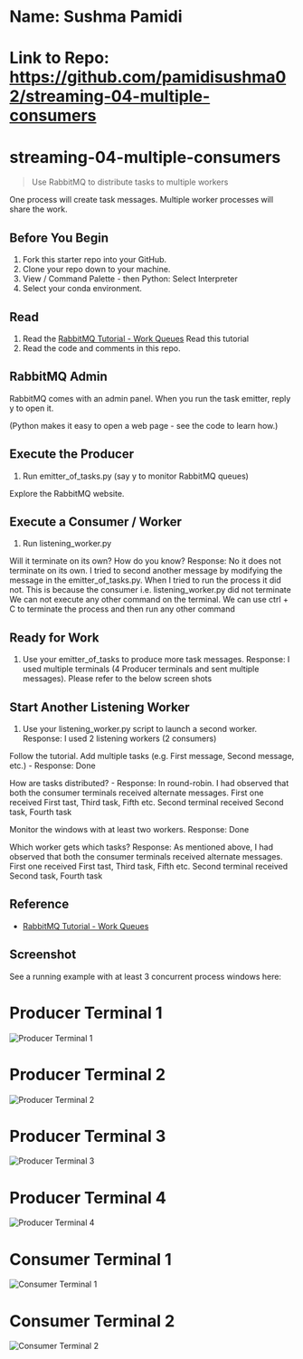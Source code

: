 # Name: Sushma Pamidi
# Link to Repo: https://github.com/pamidisushma02/streaming-04-multiple-consumers

# streaming-04-multiple-consumers

> Use RabbitMQ to distribute tasks to multiple workers

One process will create task messages. Multiple worker processes will share the work. 


## Before You Begin

1. Fork this starter repo into your GitHub.
2. Clone your repo down to your machine.
3. View / Command Palette - then Python: Select Interpreter
4. Select your conda environment. 

## Read

1. Read the [RabbitMQ Tutorial - Work Queues](https://www.rabbitmq.com/tutorials/tutorial-two-python.html)
   Read this tutorial 
2. Read the code and comments in this repo.

## RabbitMQ Admin 

RabbitMQ comes with an admin panel. When you run the task emitter, reply y to open it. 

(Python makes it easy to open a web page - see the code to learn how.)

## Execute the Producer

1. Run emitter_of_tasks.py (say y to monitor RabbitMQ queues)

Explore the RabbitMQ website.

## Execute a Consumer / Worker

1. Run listening_worker.py

Will it terminate on its own? How do you know? 
Response: No it does not terminate on its own. I tried to second another message by modifying the message in the emitter_of_tasks.py. When I tried to run the process it did not. This is because the consumer i.e. listening_worker.py did not terminate
We can not execute any other command on the terminal. We can use ctrl + C to terminate the process and then run any other command

## Ready for Work

1. Use your emitter_of_tasks to produce more task messages.
Response: I used multiple terminals (4 Producer terminals and sent multiple messages). Please refer to the below screen shots

## Start Another Listening Worker 

1. Use your listening_worker.py script to launch a second worker. 
Response: I used 2 listening workers (2 consumers)

Follow the tutorial. 
Add multiple tasks (e.g. First message, Second message, etc.) - Response: Done

How are tasks distributed? - Response: In round-robin. I had observed that both the consumer terminals received alternate messages. First one received First tast, Third task, Fifth etc. Second terminal received Second task, Fourth task

Monitor the windows with at least two workers. Response: Done

Which worker gets which tasks? Response: As mentioned above, I had observed that both the consumer terminals received alternate messages. First one received First tast, Third task, Fifth etc. Second terminal received Second task, Fourth task


## Reference

- [RabbitMQ Tutorial - Work Queues](https://www.rabbitmq.com/tutorials/tutorial-two-python.html)


## Screenshot

See a running example with at least 3 concurrent process windows here:

# Producer Terminal 1
![Producer Terminal 1]( https://github.com/pamidisushma02/streaming-04-multiple-consumers/blob/main/Producer_Terminal%201.PNG "Terminal 1")

# Producer Terminal 2

![Producer Terminal 2](https://github.com/pamidisushma02/streaming-04-multiple-consumers/blob/main/Producer_Terminal%202.PNG "Terminal 2")

# Producer Terminal 3
![Producer Terminal 3](https://github.com/pamidisushma02/streaming-04-multiple-consumers/blob/main/Producer_Terminal%203.PNG "Terminal 3")

# Producer Terminal 4
![Producer Terminal 4](https://github.com/pamidisushma02/streaming-04-multiple-consumers/blob/main/Producer_Terminal%204.PNG "Terminal 4")

# Consumer Terminal 1
![Consumer Terminal 1](https://github.com/pamidisushma02/streaming-04-multiple-consumers/blob/main/Consumer_Terminal%201.PNG "Terminal 5")

# Consumer Terminal 2
![Consumer Terminal 2](https://github.com/pamidisushma02/streaming-04-multiple-consumers/blob/main/Consumer_Terminal%202.PNG "Terminal 6")
